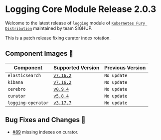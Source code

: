 # Logging Core Module Release 2.0.3

Welcome to the latest release of `logging` module of [`Kubernetes Fury
Distribution`](https://github.com/sighupio/fury-distribution) maintained by team
SIGHUP.

This is a patch release fixing curator index rotation. 

## Component Images 🚢

| Component          | Supported Version                                                                                      | Previous Version |
|--------------------|--------------------------------------------------------------------------------------------------------|------------------|
| `elasticsearch`    | [`v7.16.2`](https://www.elastic.co/guide/en/elasticsearch/reference/current/release-notes-7.16.3.html) | `No update`      |
| `kibana`           | [`v7.16.2`](https://www.elastic.co/guide/en/kibana/current/release-notes-7.16.2.html)                  | `No update`      |
| `cerebro`          | [`v0.9.4`](https://github.com/lmenezes/cerebro/releases/tag/v0.9.4)                                    | `No update`      |
| `curator`          | [`v5.8.4`](https://github.com/elastic/curator/releases/tag/v5.8.4)                                     | `No update`      |
| `logging-operator` | [`v3.17.7`](https://github.com/banzaicloud/logging-operator/releases/tag/3.17.7)                       | `No update`      |

## Bug Fixes and Changes 🐛

- [#89](https://github.com/sighupio/fury-kubernetes-logging/pull/89) missing indexes on curator.









